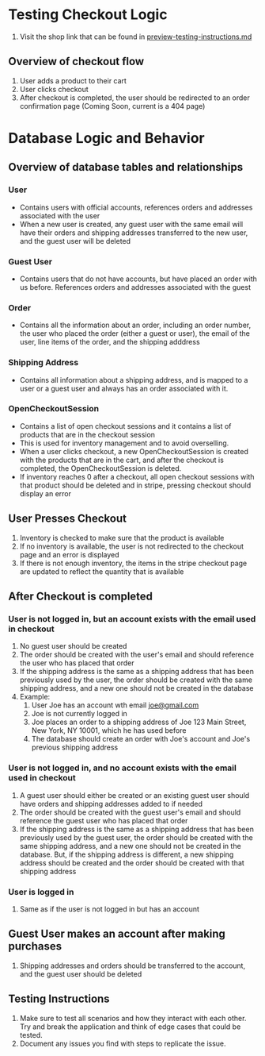 # Testing Checkout Logic

1. Visit the shop link that can be found in [preview-testing-instructions.md](preview-testing-instructions.md)

## Overview of checkout flow

1. User adds a product to their cart
2. User clicks checkout
3. After checkout is completed, the user should be redirected to an order confirmation page (Coming Soon, current is a 404 page)

# Database Logic and Behavior

## Overview of database tables and relationships

### User

- Contains users with official accounts, references orders and addresses associated with the user
- When a new user is created, any guest user with the same email will have their orders and shipping addresses transferred to the new user, and the guest user will be deleted

### Guest User

- Contains users that do not have accounts, but have placed an order with us before. References orders and addresses associated with the guest

### Order

- Contains all the information about an order, including an order number, the user who placed the order (either a guest or user), the email of the user, line items of the order, and the shipping adddress

### Shipping Address

- Contains all information about a shipping address, and is mapped to a user or a guest user and always has an order associated with it.

### OpenCheckoutSession

- Contains a list of open checkout sessions and it contains a list of products that are in the checkout session
- This is used for inventory management and to avoid overselling.
- When a user clicks checkout, a new OpenCheckoutSession is created with the products that are in the cart, and after the checkout is completed, the OpenCheckoutSession is deleted.
- If inventory reaches 0 after a checkout, all open checkout sessions with that product should be deleted and in stripe, pressing checkout should display an error

## User Presses Checkout

1.  Inventory is checked to make sure that the product is available
2.  If no inventory is available, the user is not redirected to the checkout page and an error is displayed
3.  If there is not enough inventory, the items in the stripe checkout page are updated to reflect the quantity that is available

## After Checkout is completed

### User is not logged in, but an account exists with the email used in checkout

1. No guest user should be created
2. The order should be created with the user's email and should reference the user who has placed that order
3. If the shipping address is the same as a shipping address that has been previously used by the user, the order should be created with the same shipping address, and a new one should not be created in the database
4. Example:
   1. User Joe has an account wth email joe@gmail.com
   2. Joe is not currently logged in
   3. Joe places an order to a shipping address of Joe 123 Main Street, New York, NY 10001, which he has used before
   4. The database should create an order with Joe's account and Joe's previous shipping address

### User is not logged in, and no account exists with the email used in checkout

1. A guest user should either be created or an existing guest user should have orders and shipping addresses added to if needed
2. The order should be created with the guest user's email and should reference the guest user who has placed that order
3. If the shipping address is the same as a shipping address that has been previously used by the guest user, the order should be created with the same shipping address, and a new one should not be created in the database. But, if the shipping address is different, a new shipping address should be created and the order should be created with that shipping address

### User is logged in

1. Same as if the user is not logged in but has an account

## Guest User makes an account after making purchases

1. Shipping addresses and orders should be transferred to the account, and the guest user should be deleted

## Testing Instructions

1. Make sure to test all scenarios and how they interact with each other. Try and break the application and think of edge cases that could be tested.
2. Document any issues you find with steps to replicate the issue.

